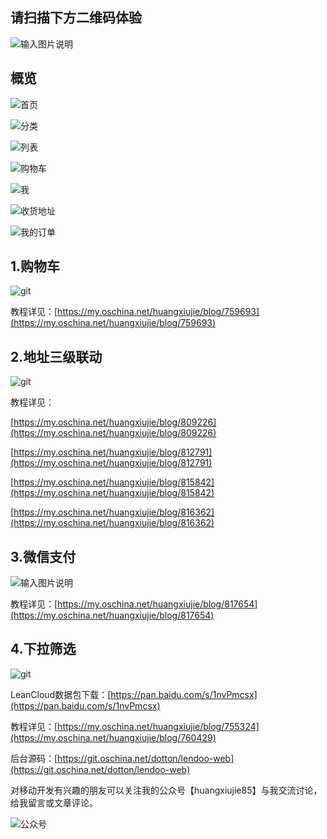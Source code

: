 ## 请扫描下方二维码体验

![输入图片说明](https://static.oschina.net/uploads/img/201702/16103707_mrRD.jpg "在这里输入图片标题")

## 概览

![首页](https://static.oschina.net/uploads/img/201701/24201453_7EH9.png "在这里输入图片标题")

![分类](https://static.oschina.net/uploads/img/201701/24201505_ex9a.png "在这里输入图片标题")

![列表](https://static.oschina.net/uploads/img/201701/24201527_tdsD.png "在这里输入图片标题")

![购物车](https://static.oschina.net/uploads/img/201701/24201546_wcUk.png "在这里输入图片标题")

![我](https://static.oschina.net/uploads/img/201701/24201605_EhVL.png "在这里输入图片标题")

![收货地址](https://static.oschina.net/uploads/img/201701/24201616_hSyt.png "在这里输入图片标题")

![我的订单](https://static.oschina.net/uploads/img/201701/24201629_LK2X.png "在这里输入图片标题")

## 1.购物车

![git](https://static.oschina.net/uploads/img/201610/27155649_MeBK.gif "效果展示")

教程详见：[https://my.oschina.net/huangxiujie/blog/759693](https://my.oschina.net/huangxiujie/blog/759693)

## 2.地址三级联动

![git](https://static.oschina.net/uploads/img/201612/30102738_A3dt.gif "效果展示")

教程详见：

[https://my.oschina.net/huangxiujie/blog/809226](https://my.oschina.net/huangxiujie/blog/809226)

[https://my.oschina.net/huangxiujie/blog/812791](https://my.oschina.net/huangxiujie/blog/812791)

[https://my.oschina.net/huangxiujie/blog/815842](https://my.oschina.net/huangxiujie/blog/815842)

[https://my.oschina.net/huangxiujie/blog/816362](https://my.oschina.net/huangxiujie/blog/816362)

## 3.微信支付

![输入图片说明](https://static.oschina.net/uploads/img/201701/19155702_xIbI.gif "在这里输入图片标题")

教程详见：[https://my.oschina.net/huangxiujie/blog/817654](https://my.oschina.net/huangxiujie/blog/817654)

## 4.下拉筛选

![git](https://static.oschina.net/uploads/img/201610/08171205_p1hX.gif "效果展示")

LeanCloud数据包下载：[https://pan.baidu.com/s/1nvPmcsx](https://pan.baidu.com/s/1nvPmcsx)

教程详见：[https://my.oschina.net/huangxiujie/blog/755324](https://my.oschina.net/huangxiujie/blog/760429)

后台源码：[https://git.oschina.net/dotton/lendoo-web](https://git.oschina.net/dotton/lendoo-web)

对移动开发有兴趣的朋友可以关注我的公众号【huangxiujie85】与我交流讨论，给我留言或文章评论。

![公众号](https://static.oschina.net/uploads/img/201610/07111145_qD6d.jpg "二维码")